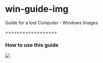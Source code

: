 win-guide-img
=============

Guide for a lost Computer - Windows Images

==================

### How to use this guide

[![](https://dl.dropboxusercontent.com/u/30415492/WRD%20Guide%20Project/Example.jpg)](https://dl.dropboxusercontent.com/u/30415492/WRD%20Guide%20Project/Example.jpg)